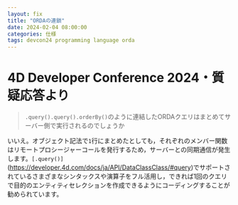 ```yaml
---
layout: fix
title: "ORDAの連鎖"
date: 2024-02-04 08:00:00
categories: 仕様
tags: devcon24 programming language orda
---
```


# 4D Developer Conference 2024・質疑応答より

> `.query().query().orderBy()`のように連結したORDAクエリはまとめてサーバー側で実行されるのでしょうか

いいえ。オブジェクト記法で`1`行にまとめたとしても，それぞれのメンバー関数はリモートプロシージャーコールを発行するため，サーバーとの同期通信が発生します。`[.query()]`(https://developer.4d.com/docs/ja/API/DataClassClass/#query)でサポートされているさまざまなシンタックスや演算子をフル活用し，できれば1回のクエリで目的のエンティティセレクションを作成できるようにコーディングすることが勧められています。